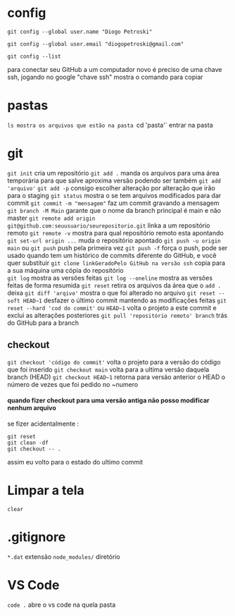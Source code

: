 # config
```
git config --global user.name "Diogo Petroski"
```
 
```
git config --global user.email "diogopetroski@gmail.com"
```

```
git config --list
```

para conectar seu GitHub a um computador novo é preciso de uma chave ssh, jogando no google "chave ssh" mostra o comando para copiar

# pastas
`ls
	mostra os arquivos que estão na pasta
`cd 'pasta'`
	entrar na pasta
# git
`git init`
	cria um repositório
`git add .`
	manda os arquivos para uma área temporária para que salve aproxima versão podendo ser também `git add 'arquivo'`
`git add -p`
	consigo escolher alteração por alteração que irão para o staging
`git status`
	mostra o se tem arquivos modificados para dar commit
`git commit -m "mensagem"`
	faz um commit gravando a mensagem
`git branch -M Main`
	garante que o nome da branch principal é main e não master
`git remote add origin git@github.com:seuusuario/seurepositorio.git`
	linka a um repositório remoto
`git remote -v`
	mostra para qual repositório remoto esta apontando
`git set-url origin ...`
	muda o repositório apontado
`git push -u origin main` ou `git push`
	push pela primeira vez
`git push -f`
	força o push, pode ser usado quando tem um histórico de commits diferente do GitHub, e você quer substituir
`git clone linkGeradoPelo GitHub na versão ssh`
	 copia para a sua máquina uma cópia do repositório  
`git log`
	mostra as versões feitas
`git log --oneline`
	mostra as versões feitas de forma resumida 
`git reset`
	retira os arquivos da área que o `add .` deixa
`git diff 'arqivo'`
	mostra o que foi alterado no arquivo
`git reset --soft HEAD~1` 
	desfazer o último commit mantendo as modificações feitas
`git reset --hard 'cod do commit'` ou `HEAD~1`
	volta o projeto a este commit e exclui as alterações posteriores
`git pull 'repositório remoto' branch`
	trás do GitHub para a branch
## checkout
`git checkout 'código do commit'` 
	volta o projeto para  a versão do código que foi inserido 
`git checkout main`
	volta para a ultima versão daquela branch (HEAD)
`git checkout HEAD~1`
	retorna para versão anterior o HEAD o número de vezes que foi pedido no ~numero
#### quando fizer checkout para uma versão antiga não posso modificar nenhum arquivo	
se fizer acidentalmente :
```
git reset
git clean -df
git checkout -- .
```
assim eu volto para o estado do ultimo commit
# Limpar a tela
`clear`
# .gitignore
`*.dat` extensão 
`node_modules/` diretório

# VS Code
`code .`
	abre o vs code na quela pasta